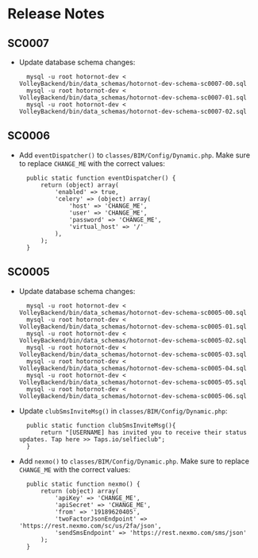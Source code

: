 # Release Notes

## SC0007

- Update database schema changes: 

        mysql -u root hotornot-dev < VolleyBackend/bin/data_schemas/hotornot-dev-schema-sc0007-00.sql
        mysql -u root hotornot-dev < VolleyBackend/bin/data_schemas/hotornot-dev-schema-sc0007-01.sql
        mysql -u root hotornot-dev < VolleyBackend/bin/data_schemas/hotornot-dev-schema-sc0007-02.sql


## SC0006

- Add `eventDispatcher()` to `classes/BIM/Config/Dynamic.php`.  Make sure to replace `CHANGE_ME` with the correct values:

        public static function eventDispatcher() {
            return (object) array(
                'enabled' => true,
                'celery' => (object) array(
                    'host' => 'CHANGE_ME',
                    'user' => 'CHANGE_ME',
                    'password' => 'CHANGE_ME',
                    'virtual_host' => '/'
                ),
            );
        }


## SC0005

- Update database schema changes:

        mysql -u root hotornot-dev < VolleyBackend/bin/data_schemas/hotornot-dev-schema-sc0005-00.sql
        mysql -u root hotornot-dev < VolleyBackend/bin/data_schemas/hotornot-dev-schema-sc0005-01.sql
        mysql -u root hotornot-dev < VolleyBackend/bin/data_schemas/hotornot-dev-schema-sc0005-02.sql
        mysql -u root hotornot-dev < VolleyBackend/bin/data_schemas/hotornot-dev-schema-sc0005-03.sql
        mysql -u root hotornot-dev < VolleyBackend/bin/data_schemas/hotornot-dev-schema-sc0005-04.sql
        mysql -u root hotornot-dev < VolleyBackend/bin/data_schemas/hotornot-dev-schema-sc0005-05.sql
        mysql -u root hotornot-dev < VolleyBackend/bin/data_schemas/hotornot-dev-schema-sc0005-06.sql

- Update `clubSmsInviteMsg()` in `classes/BIM/Config/Dynamic.php`:

        public static function clubSmsInviteMsg(){
            return "[USERNAME] has invited you to receive their status updates. Tap here >> Taps.io/selfieclub";
        }

- Add `nexmo()` to `classes/BIM/Config/Dynamic.php`.  Make sure to replace `CHANGE_ME` with the correct values:

        public static function nexmo() {
            return (object) array(
                'apiKey' => 'CHANGE_ME',
                'apiSecret' => 'CHANGE_ME',
                'from' => '19189620405',
                'twoFactorJsonEndpoint' => 'https://rest.nexmo.com/sc/us/2fa/json',
                'sendSmsEndpoint' => 'https://rest.nexmo.com/sms/json'
            );
        }




